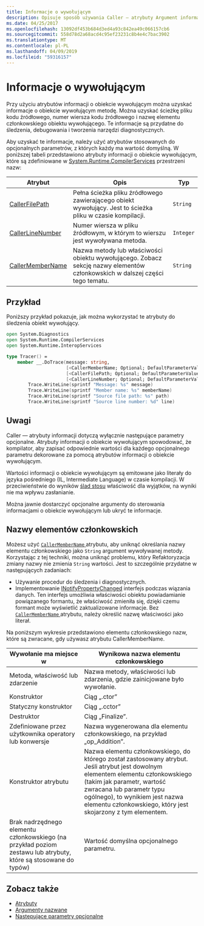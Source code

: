 ```yaml
---
title: Informacje o wywołującym
description: Opisuje sposób używania Caller — atrybuty Argument informacji, aby uzyskać informacje o wywołującym z metody.
ms.date: 04/25/2017
ms.openlocfilehash: 13092df453b684d3ed4a93c842ea49c066157cb6
ms.sourcegitcommit: 558d78d2a68acd4c95ef23231c8b4e4c7bac3902
ms.translationtype: MT
ms.contentlocale: pl-PL
ms.lasthandoff: 04/09/2019
ms.locfileid: "59316157"
---
```

# <a name="caller-information"></a>Informacje o wywołującym

Przy użyciu atrybutów informacji o obiekcie wywołującym można uzyskać informacje o obiekcie wywołującym metodę. Można uzyskać ścieżkę pliku kodu źródłowego, numer wiersza kodu źródłowego i nazwę elementu członkowskiego obiektu wywołującego. Te informacje są przydatne do śledzenia, debugowania i tworzenia narzędzi diagnostycznych.

Aby uzyskać te informacje, należy użyć atrybutów stosowanych do opcjonalnych parametrów, z których każdy ma wartość domyślną. W poniższej tabeli przedstawiono atrybuty informacji o obiekcie wywołującym, które są zdefiniowane w [System.Runtime.CompilerServices](/dotnet/api/system.runtime.compilerservices) przestrzeni nazw:

|Atrybut|Opis|Typ|
|---------|-----------|----|
|[CallerFilePath](/dotnet/api/system.runtime.compilerservices.callerfilepathattribute)|Pełna ścieżka pliku źródłowego zawierającego obiekt wywołujący. Jest to ścieżka pliku w czasie kompilacji.|`String`
|[CallerLineNumber](/dotnet/api/system.runtime.compilerservices.callerlinenumberattribute)|Numer wiersza w pliku źródłowym, w którym to wierszu jest wywoływana metoda.|`Integer`|
|[CallerMemberName](/dotnet/api/system.runtime.compilerservices.callermembernameattribute)|Nazwa metody lub właściwości obiektu wywołującego. Zobacz sekcję nazwy elementów członkowskich w dalszej części tego tematu.|`String`|

## <a name="example"></a>Przykład

Poniższy przykład pokazuje, jak można wykorzystać te atrybuty do śledzenia obiekt wywołujący.

```fsharp
open System.Diagnostics
open System.Runtime.CompilerServices
open System.Runtime.InteropServices

type Tracer() =
    member __.DoTrace(message: string,
                      [<CallerMemberName; Optional; DefaultParameterValue("")>] memberName: string,
                      [<CallerFilePath; Optional; DefaultParameterValue("")>] path: string,
                      [<CallerLineNumber; Optional; DefaultParameterValue(0)>] line: int) =
        Trace.WriteLine(sprintf "Message: %s" message)
        Trace.WriteLine(sprintf "Member name: %s" memberName)
        Trace.WriteLine(sprintf "Source file path: %s" path)
        Trace.WriteLine(sprintf "Source line number: %d" line)
```

## <a name="remarks"></a>Uwagi

Caller — atrybuty informacji dotyczą wyłącznie następujące parametry opcjonalne. Atrybuty informacji o obiekcie wywołującym spowodować, że kompilator, aby zapisać odpowiednie wartości dla każdego opcjonalnego parametru dekorowane za pomocą atrybutów informacji o obiekcie wywołującym.

Wartości informacji o obiekcie wywołującym są emitowane jako literały do języka pośredniego (IL, Intermediate Language) w czasie kompilacji. W przeciwieństwie do wyników [ślad stosu](/dotnet/api/system.diagnostics.stacktrace) właściwość dla wyjątków, na wyniki nie ma wpływu zasłanianie.

Można jawnie dostarczyć opcjonalne argumenty do sterowania informacjami o obiekcie wywołującym lub ukryć te informacje.

## <a name="member-names"></a>Nazwy elementów członkowskich

Możesz użyć [ `CallerMemberName` ](/dotnet/api/system.runtime.compilerservices.callermembernameattribute) atrybutu, aby uniknąć określania nazwy elementu członkowskiego jako `String` argument wywoływanej metody. Korzystając z tej techniki, można uniknąć problemu, który Refaktoryzacja zmiany nazwy nie zmienia `String` wartości. Jest to szczególnie przydatne w następujących zadaniach:

* Używanie procedur do śledzenia i diagnostycznych.
* Implementowanie [INotifyPropertyChanged](/dotnet/api/system.componentmodel.inotifypropertychanged) interfejs podczas wiązania danych. Ten interfejs umożliwia właściwości obiektu powiadamianie powiązanego formantu, że właściwość zmieniła się, dzięki czemu formant może wyświetlić zaktualizowane informacje. Bez [ `CallerMemberName` ](/dotnet/api/system.runtime.compilerservices.callermembernameattribute) atrybutu, należy określić nazwę właściwości jako literał.

Na poniższym wykresie przedstawiono elementu członkowskiego nazw, które są zwracane, gdy używasz atrybutu CallerMemberName.

|Wywołanie ma miejsce w|Wynikowa nazwa elementu członkowskiego|
|-------------------|------------------|
|Metoda, właściwość lub zdarzenie|Nazwa metody, właściwości lub zdarzenia, gdzie zainicjowane było wywołanie.|
|Konstruktor|Ciąg „.ctor”|
|Statyczny konstruktor|Ciąg „.cctor”|
|Destruktor|Ciąg „Finalize”.|
|Zdefiniowane przez użytkownika operatory lub konwersje|Nazwa wygenerowana dla elementu członkowskiego, na przykład „op_Addition”.|
|Konstruktor atrybutu|Nazwa elementu członkowskiego, do którego został zastosowany atrybut. Jeśli atrybut jest dowolnym elementem elementu członkowskiego (takim jak parametr, wartość zwracana lub parametr typu ogólnego), to wynikiem jest nazwa elementu członkowskiego, który jest skojarzony z tym elementem.|
|Brak nadrzędnego elementu członkowskiego (na przykład poziom zestawu lub atrybuty, które są stosowane do typów)|Wartość domyślna opcjonalnego parametru.|

## <a name="see-also"></a>Zobacz także

- [Atrybuty](attributes.md)
- [Argumenty nazwane](parameters-and-arguments.md#named-arguments)
- [Następujące parametry opcjonalne](parameters-and-arguments.md#optional-parameters)
